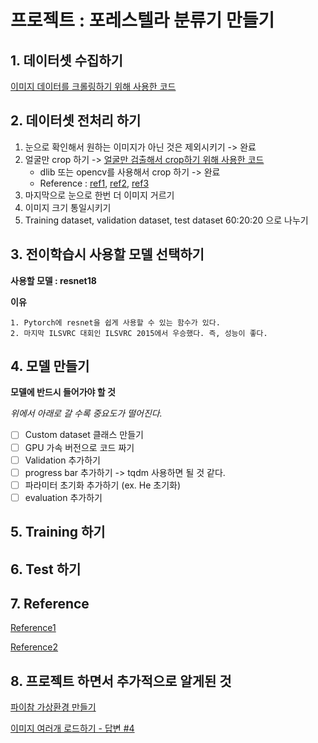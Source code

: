 # 프로젝트 : 포레스텔라 분류기 만들기



## 1. 데이터셋 수집하기

[이미지 데이터를 크롤링하기 위해 사용한 코드](https://github.com/ji-in/Hackathon1/blob/main/jiin/crawling.py)

## 2. 데이터셋 전처리 하기

1. 눈으로 확인해서 원하는 이미지가 아닌 것은 제외시키기 -> 완료
2. 얼굴만 crop 하기 -> [얼굴만 검출해서 crop하기 위해 사용한 코드](https://github.com/ji-in/Hackathon1/blob/main/jiin/crop.py)
   - dlib 또는 opencv를 사용해서 crop 하기 -> 완료
   - Reference : [ref1](https://m.blog.naver.com/PostView.naver?blogId=dic1224&logNo=221073987368&proxyReferer=https:%2F%2Fwww.google.com%2F), [ref2](https://jngmk.netlify.app/dev/python/2020-03-19-face-recognition-with-openCV-and-dlib), [ref3](https://jjeamin.github.io/posts/FaceNet/)
3. 마지막으로 눈으로 한번 더 이미지 거르기
4. 이미지 크기 통일시키기
5. Training dataset, validation dataset, test dataset 60:20:20 으로 나누기

## 3. 전이학습시 사용할 모델 선택하기

**사용할 모델 : resnet18**

**이유**

 	1. Pytorch에 resnet을 쉽게 사용할 수 있는 함수가 있다.
 	2. 마지막 ILSVRC 대회인 ILSVRC 2015에서 우승했다. 즉, 성능이 좋다.

## 4. 모델 만들기

**모델에 반드시 들어가야 할 것**

*위에서 아래로 갈 수록 중요도가 떨어진다.*

- [ ] Custom dataset 클래스 만들기
- [ ] GPU 가속 버전으로 코드 짜기
- [ ] Validation 추가하기
- [ ] progress bar 추가하기 -> tqdm 사용하면 될 것 같다.
- [ ] 파라미터 초기화 추가하기 (ex. He 초기화)
- [ ] evaluation 추가하기

## 5. Training 하기



## 6. Test 하기



## 7. Reference

[Reference1](https://tutorials.pytorch.kr/beginner/transfer_learning_tutorial.html)

[Reference2](https://codetorial.net/tensorflow/transfer_learning.html)

## 8. 프로젝트 하면서 추가적으로 알게된 것

[파이참 가상환경 만들기](https://bskyvision.com/946)

[이미지 여러개 로드하기 - 답변 #4](https://www.python2.net/questions-57830.htm)

